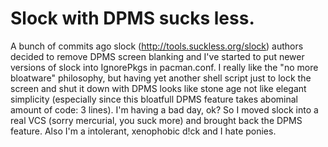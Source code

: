 Slock with DPMS sucks less.
===========================

A bunch of commits ago slock (http://tools.suckless.org/slock) authors decided to remove DPMS 
screen blanking and I've started to put newer versions of slock into IgnorePkgs in pacman.conf.
I really like the "no more bloatware" philosophy, but having yet another shell script just to lock the screen 
and shut it down with DPMS looks like stone age not like elegant simplicity (especially since 
this bloatfull DPMS feature takes abominal amount of code: 3 lines). I'm having a bad day, ok? So I
moved slock into a real VCS (sorry mercurial, you suck more) and brought back the DPMS feature.
Also I'm a intolerant, xenophobic d!ck and I hate ponies.
